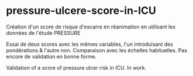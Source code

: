 # pressure-ulcere-score-in-ICU

Création d'un score de risque d'escarre en réanimation en utilisant les données de l'étude PRESSURE


Essai de deux scores avec les mêmes variables, l'un introduisant des pondérations & l'autre non. Comparaison avec les échelles habituelles. 
Pas encore de validation en bonne forme.

Validation of a score of pressure ulcer risk in ICU. In work.
